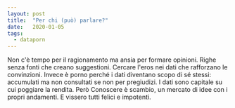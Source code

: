 ```yaml
---
layout: post
title:  "Per chi (può) parlare?"
date:   2020-01-05
tags:
  - dataporn
---
```


Non c'è tempo per il ragionamento ma ansia per formare opinioni. Righe senza fonti che creano suggestioni. Cercare l'eros nei dati che rafforzano le convinzioni. Invece è porno perché i dati diventano scopo di sé stessi: accumulati ma non consultati se non per pregiudizi. I dati sono capitale su cui poggiare la rendita. Però Conoscere è scambio, un mercato di idee con i propri andamenti. E vissero tutti felici e impotenti.
